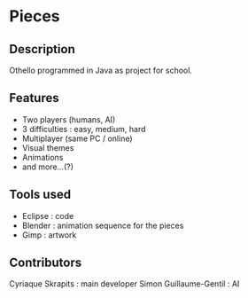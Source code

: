 Pieces
======

Description
-----------
Othello programmed in Java as project for school.

Features
--------
* Two players (humans, AI)
* 3 difficulties : easy, medium, hard
* Multiplayer (same PC / online)
* Visual themes
* Animations
* and more...(?)

Tools used
----------
* Eclipse : code
* Blender : animation sequence for the pieces
* Gimp : artwork

Contributors
------------
Cyriaque Skrapits : main developer
Simon Guillaume-Gentil : AI
